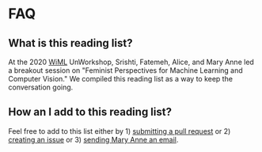 # FAQ
## What is this reading list?
At the 2020 [WiML](https://wimlworkshop.org) UnWorkshop, Srishti, Fatemeh, Alice, and Mary Anne  led a breakout session on "Feminist Perspectives for Machine Learning and Computer Vision." We compiled this reading list as a way to keep the conversation going. 

## How an I add to this reading list?
Feel free to add to this list either by 1) [submitting a pull request](https://help.github.com/en/github/collaborating-with-issues-and-pull-requests/about-pull-requests) or 2) [creating an issue](https://github.com/msmart14/feminist-perspectives-for-ml-and-cv/issues/new/choose) or 3) [sending Mary Anne an email](mailto:msmart+readinglist@eng.ucsd.edu). 